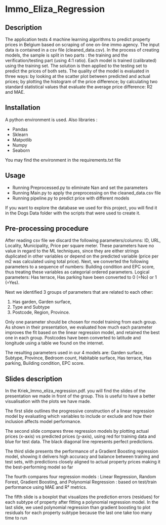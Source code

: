 # Immo_Eliza_Regression

## Description

The application tests 4 machine learning algorithms to predict
property prices in Belgium based on scraping of one on-line immo agency.
The input data is contained in a csv file (cleaned_data.csv).
In the process of creating models, the sample is split in two parts : the training and the verification/testing part (using 4:1 ratio).
Each model is trained (calibrated) using the training set.
The solution is then applied to the testing set to predict the prices of both sets.
The quality of the model is evaluated in three ways:
by looking at the scatter plot between predicted and actual prices;
by plotting the histogram of the price difference;
by calculating two standard statistical values that evaluate the average price difference: R2 and MAE.

## Installation

A python environment is used. 
Also libraries : 
- Pandas
- Sklearn
- Matpotlib
- Numpy
- Seaborn

You may find the environment in the requirements.txt file

## Usage

- Running Preprocessed.py to eliminate Nan and set the parameters
- Running Main.py to apply the preprocessing on the cleaned_data.csv file
- Running pipeline.py to predict price with different models

If you want to explore the database we used for this project, you will find it in the Dogs Data folder with the scripts that were used to create it.


## Pre-processing procedure

After reading csv file we discard the following parameters/columns:
ID, URL, Locality, Municipality, Price per square meter.
These parameters have no value in regard to the ML techniques,
since they are either strings duplicated in other variables or
depend on the predicted variable (price per m2 was calculated using total price).
Next, we converted the following parameters to a sequence of numbers:
Building condition and EPC score, thus treating these variables as categorial ordered parameters.
Logical parameters: Has terrace, Has parking have been converted to 0 (=No) or 1 (=Yes).

Next we identified 3 groups of parameters that are related to each other:
1) Has garden, Garden surface,
2) Type and Subtype
3) Postcode, Region, Province.

Only one parameter should be chosen for model training from each group.
As shown in their presentation, we evaluated how much each parameter improves the fit
based on the linear regression model, and retained the best one in each group.
Postcodes have been converted to latitude and longitude using a table we found on the internet.

The resulting parameters used in our 4 models are:
Garden surface, Subtype, Province, Bedroom count, Habitable surface,
Has terrace, Has parking, Building condition, EPC score.

## Slides description
In the Kriek_Immo_eliza_regression.pdf. you will find the slides of the presentation we made in front of the group. This is useful to have a better visualisation with the plots we have made. 

The first slide outlines the progressive construction of a linear regression model by evaluating which variables to include or exclude and how their inclusion affects model performance.

The second slide compares three regression models by plotting actual prices (x-axis) vs predicted prices (y-axis), using red for training data and blue for test data. The black diagonal line represents perfect predictions.

The third slide presents the performance of a Gradient Boosting regression model, showing it delivers high accuracy and balance between training and test sets, with predictions closely aligned to actual property prices making it the best-performing model so far

The fourth compares four regression models : Linear Regression, Random Forest, Gradient Boosting, and Polynomial Regression : based on test/train performance using MAE and R² metrics.

The fifth slide is a boxplot that visualizes the prediction errors (residues) for each subtype of property after fitting a polynomial regression model. In the last slide, we used polynomial regression than gradient boosting to plot residuals for each property subtype because the last one take too many time to run
